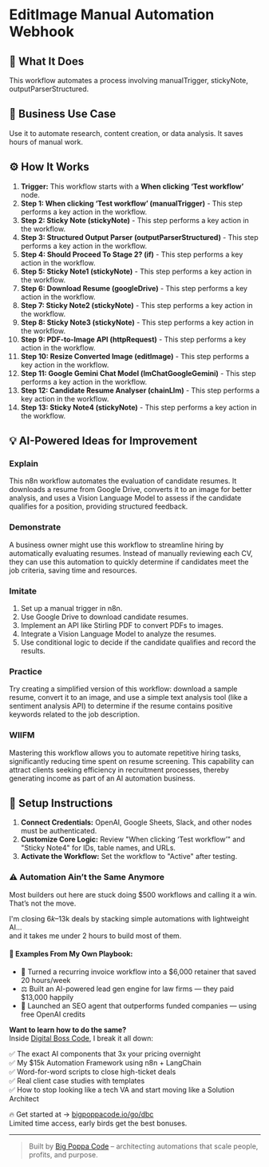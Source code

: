 # EditImage Manual Automation Webhook

## 🚀 What It Does
This workflow automates a process involving manualTrigger, stickyNote, outputParserStructured.

## 💼 Business Use Case
Use it to automate research, content creation, or data analysis. It saves hours of manual work.

## ⚙️ How It Works
1.  **Trigger:** This workflow starts with a **When clicking ‘Test workflow’** node.
2. **Step 1: When clicking ‘Test workflow’ (manualTrigger)** - This step performs a key action in the workflow.
3. **Step 2: Sticky Note (stickyNote)** - This step performs a key action in the workflow.
4. **Step 3: Structured Output Parser (outputParserStructured)** - This step performs a key action in the workflow.
5. **Step 4: Should Proceed To Stage 2? (if)** - This step performs a key action in the workflow.
6. **Step 5: Sticky Note1 (stickyNote)** - This step performs a key action in the workflow.
7. **Step 6: Download Resume (googleDrive)** - This step performs a key action in the workflow.
8. **Step 7: Sticky Note2 (stickyNote)** - This step performs a key action in the workflow.
9. **Step 8: Sticky Note3 (stickyNote)** - This step performs a key action in the workflow.
10. **Step 9: PDF-to-Image API (httpRequest)** - This step performs a key action in the workflow.
11. **Step 10: Resize Converted Image (editImage)** - This step performs a key action in the workflow.
12. **Step 11: Google Gemini Chat Model (lmChatGoogleGemini)** - This step performs a key action in the workflow.
13. **Step 12: Candidate Resume Analyser (chainLlm)** - This step performs a key action in the workflow.
14. **Step 13: Sticky Note4 (stickyNote)** - This step performs a key action in the workflow.

## 💡 AI-Powered Ideas for Improvement
### Explain
This n8n workflow automates the evaluation of candidate resumes. It downloads a resume from Google Drive, converts it to an image for better analysis, and uses a Vision Language Model to assess if the candidate qualifies for a position, providing structured feedback.

### Demonstrate
A business owner might use this workflow to streamline hiring by automatically evaluating resumes. Instead of manually reviewing each CV, they can use this automation to quickly determine if candidates meet the job criteria, saving time and resources.

### Imitate
1. Set up a manual trigger in n8n.
2. Use Google Drive to download candidate resumes.
3. Implement an API like Stirling PDF to convert PDFs to images.
4. Integrate a Vision Language Model to analyze the resumes.
5. Use conditional logic to decide if the candidate qualifies and record the results.

### Practice
Try creating a simplified version of this workflow: download a sample resume, convert it to an image, and use a simple text analysis tool (like a sentiment analysis API) to determine if the resume contains positive keywords related to the job description.

### WIIFM
Mastering this workflow allows you to automate repetitive hiring tasks, significantly reducing time spent on resume screening. This capability can attract clients seeking efficiency in recruitment processes, thereby generating income as part of an AI automation business.

## 🔧 Setup Instructions
1. **Connect Credentials:** OpenAI, Google Sheets, Slack, and other nodes must be authenticated.
2. **Customize Core Logic:** Review "When clicking ‘Test workflow’" and "Sticky Note4" for IDs, table names, and URLs.
3. **Activate the Workflow:** Set the workflow to "Active" after testing.

### ⚠️ Automation Ain’t the Same Anymore

Most builders out here are stuck doing $500 workflows and calling it a win.  
That’s not the move.  

I'm closing $6k–$13k deals by stacking simple automations with lightweight AI...  
and it takes me under 2 hours to build most of them.

#### 🧠 Examples From My Own Playbook:
- 🔁 Turned a recurring invoice workflow into a $6,000 retainer that saved 20 hours/week  
- ⚖️ Built an AI-powered lead gen engine for law firms — they paid $13,000 happily  
- 🚀 Launched an SEO agent that outperforms funded companies — using free OpenAI credits  

**Want to learn how to do the same?**  
Inside [Digital Boss Code](https://bigpoppacode.io/go/dbc), I break it all down:

✅ The exact AI components that 3x your pricing overnight  
✅ My $15k Automation Framework using n8n + LangChain  
✅ Word-for-word scripts to close high-ticket deals  
✅ Real client case studies with templates  
✅ How to stop looking like a tech VA and start moving like a Solution Architect  

🔥 Get started at → [bigpoppacode.io/go/dbc](https://bigpoppacode.io/go/dbc)  
Limited time access, early birds get the best bonuses.

---
> Built by [Big Poppa Code](https://bigpoppacode.io) – architecting automations that scale people, profits, and purpose.
